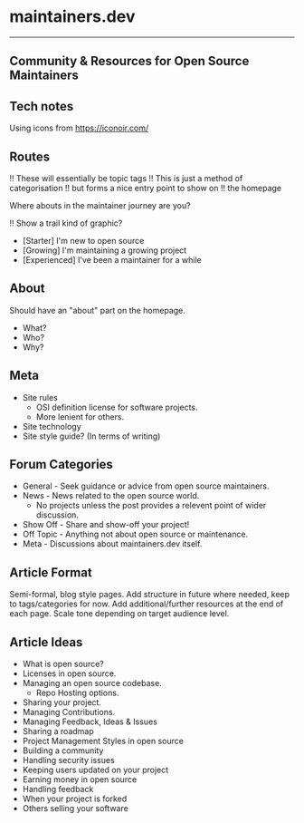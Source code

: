 # maintainers.dev

---
  Community & Resources
for Open Source Maintainers
---

## Tech notes

Using icons from https://iconoir.com/

## Routes

!! These will essentially be topic tags
!! This is just a method of categorisation
!! but forms a nice entry point to show on
!! the homepage

Where abouts in the maintainer journey are you?

!! Show a trail kind of graphic?

- [Starter] I'm new to open source
- [Growing] I'm maintaining a growing project
- [Experienced] I've been a maintainer for a while

## About

Should have an "about" part on the homepage.

- What?
- Who?
- Why?

## Meta

- Site rules
  - OSI definition license for software projects.
  - More lenient for others.
- Site technology
- Site style guide? (In terms of writing)

## Forum Categories

- General - Seek guidance or advice from open source maintainers.
- News - News related to the open source world.
  - No projects unless the post provides a relevent point of wider discussion.
- Show Off - Share and show-off your project!
- Off Topic - Anything not about open source or maintenance. 
- Meta - Discussions about maintainers.dev itself.

## Article Format

Semi-formal, blog style pages.
Add structure in future where needed, keep to tags/categories for now.
Add additional/further resources at the end of each page.
Scale tone depending on target audience level.

## Article Ideas

- What is open source?
- Licenses in open source.
- Managing an open source codebase.
  - Repo Hosting options.
- Sharing your project.
- Managing Contributions.
- Managing Feedback, Ideas & Issues
- Sharing a roadmap
- Project Management Styles in open source
- Building a community
- Handling security issues
- Keeping users updated on your project
- Earning money in open source
- Handling feedback
- When your project is forked
- Others selling your software